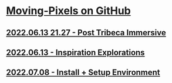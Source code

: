 # [Moving-Pixels on GitHub](https://github.com/rayweitzenberg/Moving-Pixels/tree/master/Session%20Notes)



## [2022.06.13 21.27 - Post Tribeca Immersive](./2022.06.13%2021.27%20-%20Post%20Tribeca%20Immersive.md)



## [2022.06.13 - Inspiration Explorations](2022.06.13%20-%20Inspiration%20Explorations.md)



## [2022.07.08 - Install + Setup Environment](2022.07.08%20-%20Install%20+%20Setup%20Environment.md)






